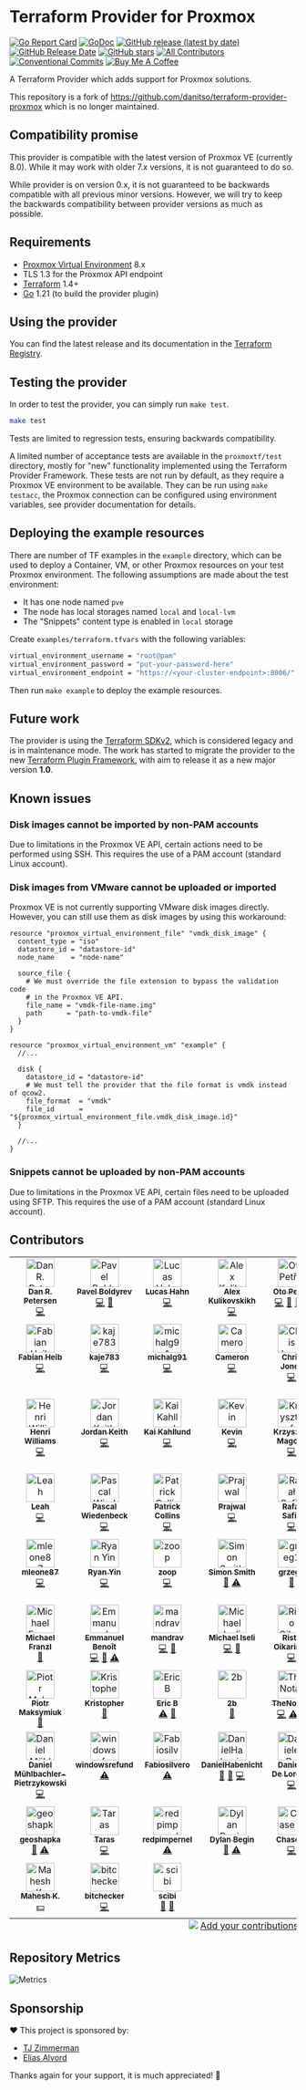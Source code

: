 # Terraform Provider for Proxmox

[![Go Report Card](https://goreportcard.com/badge/github.com/bpg/terraform-provider-proxmox)](https://goreportcard.com/report/github.com/bpg/terraform-provider-proxmox)
[![GoDoc](https://godoc.org/github.com/bpg/terraform-provider-proxmox?status.svg)](http://godoc.org/github.com/bpg/terraform-provider-proxmox)
[![GitHub release (latest by date)](https://img.shields.io/github/v/release/bpg/terraform-provider-proxmox)](https://github.com/bpg/terraform-provider-proxmox/releases/latest)
[![GitHub Release Date](https://img.shields.io/github/release-date/bpg/terraform-provider-proxmox)](https://github.com/bpg/terraform-provider-proxmox/releases/latest)
[![GitHub stars](https://img.shields.io/github/stars/bpg/terraform-provider-proxmox)](https://github.com/bpg/terraform-provider-proxmox/stargazers)
[![All Contributors](https://img.shields.io/github/all-contributors/bpg/terraform-provider-proxmox)](#contributors)
[![Conventional Commits](https://img.shields.io/badge/conventional%20commits-v1.0.0-ff69b4)](https://www.conventionalcommits.org/en/v1.0.0/)
[![Buy Me A Coffee](https://img.shields.io/badge/-buy%20me%20a%20coffee-5F7FFF?logo=buymeacoffee&labelColor=gray&logoColor=FFDD00)](https://www.buymeacoffee.com/bpgca)

A Terraform Provider which adds support for Proxmox solutions.

This repository is a fork
of <https://github.com/danitso/terraform-provider-proxmox>
which is no longer maintained.

## Compatibility promise

This provider is compatible with the latest version of Proxmox VE (currently
8.0). While it may work with older 7.x versions, it is not guaranteed to do so.

While provider is on version 0.x, it is not guaranteed to be backwards
compatible with all previous minor versions. However, we will try to keep the
backwards compatibility between provider versions as much as possible.

## Requirements

- [Proxmox Virtual Environment](https://www.proxmox.com/en/proxmox-virtual-environment/) 8.x
- TLS 1.3 for the Proxmox API endpoint
- [Terraform](https://www.terraform.io/downloads.html) 1.4+
- [Go](https://golang.org/doc/install) 1.21 (to build the provider plugin)

## Using the provider

You can find the latest release and its documentation in
the [Terraform Registry](https://registry.terraform.io/providers/bpg/proxmox/latest).

## Testing the provider

In order to test the provider, you can simply run `make test`.

```sh
make test
```

Tests are limited to regression tests, ensuring backwards compatibility.

A limited number of acceptance tests are available in the `proxmoxtf/test` directory, mostly
for "new" functionality implemented using the Terraform Provider Framework. These tests
are not run by default, as they require a Proxmox VE environment to be available.
They can be run using `make testacc`, the Proxmox connection can be configured using
environment variables, see provider documentation for details.

## Deploying the example resources

There are number of TF examples in the `example` directory, which can be used
to deploy a Container, VM, or other Proxmox resources on your test Proxmox
environment. The following assumptions are made about the test environment:

- It has one node named `pve`
- The node has local storages named `local` and `local-lvm`
- The "Snippets" content type is enabled in `local` storage

Create `examples/terraform.tfvars` with the following variables:

```sh
virtual_environment_username = "root@pam"
virtual_environment_password = "put-your-password-here"
virtual_environment_endpoint = "https://<your-cluster-endpoint>:8006/"
```

Then run `make example` to deploy the example resources.

## Future work

The provider is using
the [Terraform SDKv2](https://developer.hashicorp.com/terraform/plugin/sdkv2),
which is considered legacy and is in maintenance mode.
The work has started to migrate the provider to the
new [Terraform Plugin Framework](https://www.terraform.io/docs/extend/plugin-sdk.html),
with aim to release it as a new major version **1.0**.

## Known issues

### Disk images cannot be imported by non-PAM accounts

Due to limitations in the Proxmox VE API, certain actions need to be performed
using SSH. This requires the use of a PAM account (standard Linux account).

### Disk images from VMware cannot be uploaded or imported

Proxmox VE is not currently supporting VMware disk images directly. However, you
can still use them as disk images by using this workaround:

```hcl
resource "proxmox_virtual_environment_file" "vmdk_disk_image" {
  content_type = "iso"
  datastore_id = "datastore-id"
  node_name    = "node-name"

  source_file {
    # We must override the file extension to bypass the validation code
    # in the Proxmox VE API.
    file_name = "vmdk-file-name.img"
    path      = "path-to-vmdk-file"
  }
}

resource "proxmox_virtual_environment_vm" "example" {
  //...

  disk {
    datastore_id = "datastore-id"
    # We must tell the provider that the file format is vmdk instead of qcow2.
    file_format  = "vmdk"
    file_id      = "${proxmox_virtual_environment_file.vmdk_disk_image.id}"
  }

  //...
}
```

### Snippets cannot be uploaded by non-PAM accounts

Due to limitations in the Proxmox VE API, certain files need to be uploaded
using SFTP. This requires the use of a PAM account (standard Linux account).

## Contributors

<!-- ALL-CONTRIBUTORS-LIST:START - Do not remove or modify this section -->
<!-- prettier-ignore-start -->
<!-- markdownlint-disable -->
<table>
  <tbody>
    <tr>
      <td align="center" valign="top" width="12.5%"><a href="https://danitso.com/"><img src="https://avatars.githubusercontent.com/u/7096448?v=4?s=50" width="50px;" alt="Dan R. Petersen"/><br /><sub><b>Dan R. Petersen</b></sub></a><br /><a href="https://github.com/bpg/terraform-provider-proxmox/commits?author=danitso-dp" title="Code">💻</a></td>
      <td align="center" valign="top" width="12.5%"><a href="https://github.com/bpg"><img src="https://avatars.githubusercontent.com/u/627562?v=4?s=50" width="50px;" alt="Pavel Boldyrev"/><br /><sub><b>Pavel Boldyrev</b></sub></a><br /><a href="https://github.com/bpg/terraform-provider-proxmox/commits?author=bpg" title="Code">💻</a> <a href="#maintenance-bpg" title="Maintenance">🚧</a></td>
      <td align="center" valign="top" width="12.5%"><a href="https://github.com/luhahn"><img src="https://avatars.githubusercontent.com/u/61747797?v=4?s=50" width="50px;" alt="Lucas Hahn"/><br /><sub><b>Lucas Hahn</b></sub></a><br /><a href="https://github.com/bpg/terraform-provider-proxmox/commits?author=luhahn" title="Code">💻</a></td>
      <td align="center" valign="top" width="12.5%"><a href="https://github.com/blz-ea"><img src="https://avatars.githubusercontent.com/u/19339605?v=4?s=50" width="50px;" alt="Alex Kulikovskikh"/><br /><sub><b>Alex Kulikovskikh</b></sub></a><br /><a href="https://github.com/bpg/terraform-provider-proxmox/commits?author=blz-ea" title="Code">💻</a></td>
      <td align="center" valign="top" width="12.5%"><a href="https://github.com/otopetrik"><img src="https://avatars.githubusercontent.com/u/972298?v=4?s=50" width="50px;" alt="Oto Petřík"/><br /><sub><b>Oto Petřík</b></sub></a><br /><a href="https://github.com/bpg/terraform-provider-proxmox/commits?author=otopetrik" title="Code">💻</a> <a href="#question-otopetrik" title="Answering Questions">💬</a> <a href="https://github.com/bpg/terraform-provider-proxmox/issues?q=author%3Aotopetrik" title="Bug reports">🐛</a> <a href="https://github.com/bpg/terraform-provider-proxmox/commits?author=otopetrik" title="Documentation">📖</a></td>
      <td align="center" valign="top" width="12.5%"><a href="https://www.patreon.com/boik"><img src="https://avatars.githubusercontent.com/u/6451933?v=4?s=50" width="50px;" alt="Boik"/><br /><sub><b>Boik</b></sub></a><br /><a href="https://github.com/bpg/terraform-provider-proxmox/commits?author=qazbnm456" title="Code">💻</a></td>
      <td align="center" valign="top" width="12.5%"><a href="https://github.com/abdo-farag"><img src="https://avatars.githubusercontent.com/u/10170837?v=4?s=50" width="50px;" alt="Abdelfadeel Farag"/><br /><sub><b>Abdelfadeel Farag</b></sub></a><br /><a href="https://github.com/bpg/terraform-provider-proxmox/commits?author=abdo-farag" title="Code">💻</a></td>
      <td align="center" valign="top" width="12.5%"><a href="https://github.com/kugo12"><img src="https://avatars.githubusercontent.com/u/15050771?v=4?s=50" width="50px;" alt="Szczepan Wiśniowski"/><br /><sub><b>Szczepan Wiśniowski</b></sub></a><br /><a href="https://github.com/bpg/terraform-provider-proxmox/commits?author=kugo12" title="Code">💻</a></td>
    </tr>
    <tr>
      <td align="center" valign="top" width="12.5%"><a href="https://github.com/xonvanetta"><img src="https://avatars.githubusercontent.com/u/11271952?v=4?s=50" width="50px;" alt="Fabian Heib"/><br /><sub><b>Fabian Heib</b></sub></a><br /><a href="https://github.com/bpg/terraform-provider-proxmox/commits?author=xonvanetta" title="Code">💻</a></td>
      <td align="center" valign="top" width="12.5%"><a href="https://github.com/kaje783"><img src="https://avatars.githubusercontent.com/u/120482249?v=4?s=50" width="50px;" alt="kaje783"/><br /><sub><b>kaje783</b></sub></a><br /><a href="https://github.com/bpg/terraform-provider-proxmox/commits?author=kaje783" title="Code">💻</a></td>
      <td align="center" valign="top" width="12.5%"><a href="https://github.com/michalg91"><img src="https://avatars.githubusercontent.com/u/63045346?v=4?s=50" width="50px;" alt="michalg91"/><br /><sub><b>michalg91</b></sub></a><br /><a href="https://github.com/bpg/terraform-provider-proxmox/commits?author=michalg91" title="Code">💻</a></td>
      <td align="center" valign="top" width="12.5%"><a href="https://github.com/1-cameron"><img src="https://avatars.githubusercontent.com/u/68611194?v=4?s=50" width="50px;" alt="Cameron"/><br /><sub><b>Cameron</b></sub></a><br /><a href="https://github.com/bpg/terraform-provider-proxmox/commits?author=1-cameron" title="Code">💻</a></td>
      <td align="center" valign="top" width="12.5%"><a href="https://christopherjones.us/"><img src="https://avatars.githubusercontent.com/u/115515?v=4?s=50" width="50px;" alt="Chris Jones"/><br /><sub><b>Chris Jones</b></sub></a><br /><a href="https://github.com/bpg/terraform-provider-proxmox/commits?author=magikid" title="Code">💻</a></td>
      <td align="center" valign="top" width="12.5%"><a href="https://dominik.wombacher.cc/"><img src="https://avatars.githubusercontent.com/u/16312366?v=4?s=50" width="50px;" alt="Dominik Wombacher"/><br /><sub><b>Dominik Wombacher</b></sub></a><br /><a href="https://github.com/bpg/terraform-provider-proxmox/commits?author=wombelix" title="Code">💻</a></td>
      <td align="center" valign="top" width="12.5%"><a href="http://frank.villaro-dixon.eu/"><img src="https://avatars.githubusercontent.com/u/17879459?v=4?s=50" width="50px;" alt="Frank Villaro-Dixon"/><br /><sub><b>Frank Villaro-Dixon</b></sub></a><br /><a href="https://github.com/bpg/terraform-provider-proxmox/commits?author=Frankkkkk" title="Code">💻</a></td>
      <td align="center" valign="top" width="12.5%"><a href="https://github.com/groggemans"><img src="https://avatars.githubusercontent.com/u/11381284?v=4?s=50" width="50px;" alt="Gertjan Roggemans"/><br /><sub><b>Gertjan Roggemans</b></sub></a><br /><a href="https://github.com/bpg/terraform-provider-proxmox/commits?author=groggemans" title="Code">💻</a></td>
    </tr>
    <tr>
      <td align="center" valign="top" width="12.5%"><a href="https://github.com/HenriAW"><img src="https://avatars.githubusercontent.com/u/24527359?v=4?s=50" width="50px;" alt="Henri Williams"/><br /><sub><b>Henri Williams</b></sub></a><br /><a href="https://github.com/bpg/terraform-provider-proxmox/commits?author=HenriAW" title="Code">💻</a></td>
      <td align="center" valign="top" width="12.5%"><a href="https://github.com/zeddD1abl0"><img src="https://avatars.githubusercontent.com/u/8335605?v=4?s=50" width="50px;" alt="Jordan Keith"/><br /><sub><b>Jordan Keith</b></sub></a><br /><a href="https://github.com/bpg/terraform-provider-proxmox/commits?author=zeddD1abl0" title="Code">💻</a></td>
      <td align="center" valign="top" width="12.5%"><a href="https://github.com/shortmann"><img src="https://avatars.githubusercontent.com/u/20142334?v=4?s=50" width="50px;" alt="Kai Kahllund"/><br /><sub><b>Kai Kahllund</b></sub></a><br /><a href="https://github.com/bpg/terraform-provider-proxmox/commits?author=shortmann" title="Code">💻</a></td>
      <td align="center" valign="top" width="12.5%"><a href="https://github.com/kevinglasson"><img src="https://avatars.githubusercontent.com/u/22187575?v=4?s=50" width="50px;" alt="Kevin"/><br /><sub><b>Kevin</b></sub></a><br /><a href="https://github.com/bpg/terraform-provider-proxmox/commits?author=kevinglasson" title="Code">💻</a></td>
      <td align="center" valign="top" width="12.5%"><a href="https://github.com/krzysztof-magosa"><img src="https://avatars.githubusercontent.com/u/6112411?v=4?s=50" width="50px;" alt="Krzysztof Magosa"/><br /><sub><b>Krzysztof Magosa</b></sub></a><br /><a href="https://github.com/bpg/terraform-provider-proxmox/commits?author=krzysztof-magosa" title="Code">💻</a></td>
      <td align="center" valign="top" width="12.5%"><a href="https://burchett.dev/"><img src="https://avatars.githubusercontent.com/u/783042?v=4?s=50" width="50px;" alt="Matt Burchett"/><br /><sub><b>Matt Burchett</b></sub></a><br /><a href="https://github.com/bpg/terraform-provider-proxmox/commits?author=mattburchett" title="Code">💻</a></td>
      <td align="center" valign="top" width="12.5%"><a href="https://github.com/moyiz"><img src="https://avatars.githubusercontent.com/u/8603313?v=4?s=50" width="50px;" alt="Moyiz"/><br /><sub><b>Moyiz</b></sub></a><br /><a href="https://github.com/bpg/terraform-provider-proxmox/commits?author=moyiz" title="Code">💻</a></td>
      <td align="center" valign="top" width="12.5%"><a href="https://github.com/pescobar"><img src="https://avatars.githubusercontent.com/u/103797?v=4?s=50" width="50px;" alt="Pablo Escobar Lopez"/><br /><sub><b>Pablo Escobar Lopez</b></sub></a><br /><a href="https://github.com/bpg/terraform-provider-proxmox/commits?author=pescobar" title="Code">💻</a></td>
    </tr>
    <tr>
      <td align="center" valign="top" width="12.5%"><a href="https://hrmny.sh/"><img src="https://avatars.githubusercontent.com/u/8845940?v=4?s=50" width="50px;" alt="Leah"/><br /><sub><b>Leah</b></sub></a><br /><a href="https://github.com/bpg/terraform-provider-proxmox/commits?author=ForsakenHarmony" title="Code">💻</a></td>
      <td align="center" valign="top" width="12.5%"><a href="https://github.com/wbpascal"><img src="https://avatars.githubusercontent.com/u/9532590?v=4?s=50" width="50px;" alt="Pascal Wiedenbeck"/><br /><sub><b>Pascal Wiedenbeck</b></sub></a><br /><a href="https://github.com/bpg/terraform-provider-proxmox/commits?author=wbpascal" title="Code">💻</a></td>
      <td align="center" valign="top" width="12.5%"><a href="https://github.com/Patricol"><img src="https://avatars.githubusercontent.com/u/13428020?v=4?s=50" width="50px;" alt="Patrick Collins"/><br /><sub><b>Patrick Collins</b></sub></a><br /><a href="https://github.com/bpg/terraform-provider-proxmox/commits?author=Patricol" title="Code">💻</a></td>
      <td align="center" valign="top" width="12.5%"><a href="https://prajwal-portfolio.netlify.app/"><img src="https://avatars.githubusercontent.com/u/48290911?v=4?s=50" width="50px;" alt="Prajwal"/><br /><sub><b>Prajwal</b></sub></a><br /><a href="https://github.com/bpg/terraform-provider-proxmox/commits?author=PrajwalBorkar" title="Code">💻</a></td>
      <td align="center" valign="top" width="12.5%"><a href="https://github.com/rafsaf"><img src="https://avatars.githubusercontent.com/u/51059348?v=4?s=50" width="50px;" alt="Rafał Safin"/><br /><sub><b>Rafał Safin</b></sub></a><br /><a href="https://github.com/bpg/terraform-provider-proxmox/commits?author=rafsaf" title="Code">💻</a></td>
      <td align="center" valign="top" width="12.5%"><a href="https://github.com/RemkoMolier"><img src="https://avatars.githubusercontent.com/u/16520301?v=4?s=50" width="50px;" alt="Remko Molier"/><br /><sub><b>Remko Molier</b></sub></a><br /><a href="https://github.com/bpg/terraform-provider-proxmox/commits?author=RemkoMolier" title="Code">💻</a></td>
      <td align="center" valign="top" width="12.5%"><a href="http://www.tuomassalmi.com/"><img src="https://avatars.githubusercontent.com/u/3398165?v=4?s=50" width="50px;" alt="Tuomas Salmi"/><br /><sub><b>Tuomas Salmi</b></sub></a><br /><a href="https://github.com/bpg/terraform-provider-proxmox/commits?author=Tumetsu" title="Code">💻</a></td>
      <td align="center" valign="top" width="12.5%"><a href="https://github.com/ikiris"><img src="https://avatars.githubusercontent.com/u/4852950?v=4?s=50" width="50px;" alt="ikiris"/><br /><sub><b>ikiris</b></sub></a><br /><a href="https://github.com/bpg/terraform-provider-proxmox/commits?author=ikiris" title="Code">💻</a></td>
    </tr>
    <tr>
      <td align="center" valign="top" width="12.5%"><a href="https://github.com/mleone87"><img src="https://avatars.githubusercontent.com/u/807457?v=4?s=50" width="50px;" alt="mleone87"/><br /><sub><b>mleone87</b></sub></a><br /><a href="https://github.com/bpg/terraform-provider-proxmox/commits?author=mleone87" title="Code">💻</a></td>
      <td align="center" valign="top" width="12.5%"><a href="https://thiscute.world/en/"><img src="https://avatars.githubusercontent.com/u/22363274?v=4?s=50" width="50px;" alt="Ryan Yin"/><br /><sub><b>Ryan Yin</b></sub></a><br /><a href="https://github.com/bpg/terraform-provider-proxmox/commits?author=ryan4yin" title="Code">💻</a></td>
      <td align="center" valign="top" width="12.5%"><a href="https://github.com/zoop-btc"><img src="https://avatars.githubusercontent.com/u/101409458?v=4?s=50" width="50px;" alt="zoop"/><br /><sub><b>zoop</b></sub></a><br /><a href="https://github.com/bpg/terraform-provider-proxmox/commits?author=zoop-btc" title="Code">💻</a></td>
      <td align="center" valign="top" width="12.5%"><a href="https://www.si458.co.uk"><img src="https://avatars.githubusercontent.com/u/765314?v=4?s=50" width="50px;" alt="Simon Smith"/><br /><sub><b>Simon Smith</b></sub></a><br /><a href="https://github.com/bpg/terraform-provider-proxmox/issues?q=author%3Asi458" title="Bug reports">🐛</a> <a href="https://github.com/bpg/terraform-provider-proxmox/commits?author=si458" title="Tests">⚠️</a></td>
      <td align="center" valign="top" width="12.5%"><a href="https://github.com/grzeg1"><img src="https://avatars.githubusercontent.com/u/8179857?v=4?s=50" width="50px;" alt="grzeg1"/><br /><sub><b>grzeg1</b></sub></a><br /><a href="https://github.com/bpg/terraform-provider-proxmox/issues?q=author%3Agrzeg1" title="Bug reports">🐛</a></td>
      <td align="center" valign="top" width="12.5%"><a href="https://github.com/moustafab"><img src="https://avatars.githubusercontent.com/u/27738648?v=4?s=50" width="50px;" alt="Moustafa Baiou"/><br /><sub><b>Moustafa Baiou</b></sub></a><br /><a href="https://github.com/bpg/terraform-provider-proxmox/issues?q=author%3Amoustafab" title="Bug reports">🐛</a> <a href="https://github.com/bpg/terraform-provider-proxmox/commits?author=moustafab" title="Code">💻</a></td>
      <td align="center" valign="top" width="12.5%"><a href="https://github.com/dandaolrian"><img src="https://avatars.githubusercontent.com/u/86479955?v=4?s=50" width="50px;" alt="dandaolrian"/><br /><sub><b>dandaolrian</b></sub></a><br /><a href="https://github.com/bpg/terraform-provider-proxmox/commits?author=dandaolrian" title="Code">💻</a> <a href="https://github.com/bpg/terraform-provider-proxmox/commits?author=dandaolrian" title="Tests">⚠️</a></td>
      <td align="center" valign="top" width="12.5%"><a href="https://github.com/yoshikakbudto"><img src="https://avatars.githubusercontent.com/u/10331946?v=4?s=50" width="50px;" alt="Dmitry"/><br /><sub><b>Dmitry</b></sub></a><br /><a href="https://github.com/bpg/terraform-provider-proxmox/issues?q=author%3Ayoshikakbudto" title="Bug reports">🐛</a></td>
    </tr>
    <tr>
      <td align="center" valign="top" width="12.5%"><a href="https://michael.franzl.name"><img src="https://avatars.githubusercontent.com/u/72123?v=4?s=50" width="50px;" alt="Michael Franzl"/><br /><sub><b>Michael Franzl</b></sub></a><br /><a href="https://github.com/bpg/terraform-provider-proxmox/issues?q=author%3Amichaelfranzl" title="Bug reports">🐛</a></td>
      <td align="center" valign="top" width="12.5%"><a href="http://www.ebenoit.info"><img src="https://avatars.githubusercontent.com/u/1409844?v=4?s=50" width="50px;" alt="Emmanuel Benoît"/><br /><sub><b>Emmanuel Benoît</b></sub></a><br /><a href="https://github.com/bpg/terraform-provider-proxmox/commits?author=tseeker" title="Code">💻</a> <a href="https://github.com/bpg/terraform-provider-proxmox/issues?q=author%3Atseeker" title="Bug reports">🐛</a> <a href="https://github.com/bpg/terraform-provider-proxmox/commits?author=tseeker" title="Tests">⚠️</a></td>
      <td align="center" valign="top" width="12.5%"><a href="https://github.com/mandrav"><img src="https://avatars.githubusercontent.com/u/1273530?v=4?s=50" width="50px;" alt="mandrav"/><br /><sub><b>mandrav</b></sub></a><br /><a href="https://github.com/bpg/terraform-provider-proxmox/commits?author=mandrav" title="Code">💻</a> <a href="https://github.com/bpg/terraform-provider-proxmox/issues?q=author%3Amandrav" title="Bug reports">🐛</a></td>
      <td align="center" valign="top" width="12.5%"><a href="https://github.com/michaelze"><img src="https://avatars.githubusercontent.com/u/673902?v=4?s=50" width="50px;" alt="Michael Iseli"/><br /><sub><b>Michael Iseli</b></sub></a><br /><a href="https://github.com/bpg/terraform-provider-proxmox/commits?author=michaelze" title="Code">💻</a> <a href="https://github.com/bpg/terraform-provider-proxmox/issues?q=author%3Amichaelze" title="Bug reports">🐛</a></td>
      <td align="center" valign="top" width="12.5%"><a href="https://github.com/zharalim"><img src="https://avatars.githubusercontent.com/u/1004061?v=4?s=50" width="50px;" alt="Risto Oikarinen"/><br /><sub><b>Risto Oikarinen</b></sub></a><br /><a href="https://github.com/bpg/terraform-provider-proxmox/commits?author=zharalim" title="Code">💻</a></td>
      <td align="center" valign="top" width="12.5%"><a href="https://github.com/dawidole"><img src="https://avatars.githubusercontent.com/u/37155335?v=4?s=50" width="50px;" alt="dawidole"/><br /><sub><b>dawidole</b></sub></a><br /><a href="https://github.com/bpg/terraform-provider-proxmox/issues?q=author%3Adawidole" title="Bug reports">🐛</a></td>
      <td align="center" valign="top" width="12.5%"><a href="http://www.krupa.me.uk/"><img src="https://avatars.githubusercontent.com/u/5756726?v=4?s=50" width="50px;" alt="Gerard Krupa"/><br /><sub><b>Gerard Krupa</b></sub></a><br /><a href="https://github.com/bpg/terraform-provider-proxmox/commits?author=GJKrupa" title="Tests">⚠️</a></td>
      <td align="center" valign="top" width="12.5%"><a href="https://simoncaron.com"><img src="https://avatars.githubusercontent.com/u/8635747?v=4?s=50" width="50px;" alt="Simon Caron"/><br /><sub><b>Simon Caron</b></sub></a><br /><a href="https://github.com/bpg/terraform-provider-proxmox/commits?author=simoncaron" title="Code">💻</a></td>
    </tr>
    <tr>
      <td align="center" valign="top" width="12.5%"><a href="https://github.com/ishioni"><img src="https://avatars.githubusercontent.com/u/50323052?v=4?s=50" width="50px;" alt="Piotr Maksymiuk"/><br /><sub><b>Piotr Maksymiuk</b></sub></a><br /><a href="https://github.com/bpg/terraform-provider-proxmox/issues?q=author%3Aishioni" title="Bug reports">🐛</a></td>
      <td align="center" valign="top" width="12.5%"><a href="https://github.com/0xinterface"><img src="https://avatars.githubusercontent.com/u/890207?v=4?s=50" width="50px;" alt="Kristopher"/><br /><sub><b>Kristopher</b></sub></a><br /><a href="#ideas-0xinterface" title="Ideas, Planning, & Feedback">🤔</a></td>
      <td align="center" valign="top" width="12.5%"><a href="https://github.com/mritalian"><img src="https://avatars.githubusercontent.com/u/15789014?v=4?s=50" width="50px;" alt="Eric B"/><br /><sub><b>Eric B</b></sub></a><br /><a href="https://github.com/bpg/terraform-provider-proxmox/commits?author=mritalian" title="Tests">⚠️</a> <a href="https://github.com/bpg/terraform-provider-proxmox/commits?author=mritalian" title="Documentation">📖</a></td>
      <td align="center" valign="top" width="12.5%"><a href="https://github.com/2b"><img src="https://avatars.githubusercontent.com/u/829041?v=4?s=50" width="50px;" alt="2b"/><br /><sub><b>2b</b></sub></a><br /><a href="https://github.com/bpg/terraform-provider-proxmox/issues?q=author%3A2b" title="Bug reports">🐛</a></td>
      <td align="center" valign="top" width="12.5%"><a href="https://github.com/TheNotary"><img src="https://avatars.githubusercontent.com/u/799247?v=4?s=50" width="50px;" alt="TheNotary"/><br /><sub><b>TheNotary</b></sub></a><br /><a href="https://github.com/bpg/terraform-provider-proxmox/commits?author=TheNotary" title="Code">💻</a> <a href="https://github.com/bpg/terraform-provider-proxmox/commits?author=TheNotary" title="Tests">⚠️</a> <a href="https://github.com/bpg/terraform-provider-proxmox/commits?author=TheNotary" title="Documentation">📖</a></td>
      <td align="center" valign="top" width="12.5%"><a href="https://github.com/zamrih"><img src="https://avatars.githubusercontent.com/u/1061718?v=4?s=50" width="50px;" alt="zamrih"/><br /><sub><b>zamrih</b></sub></a><br /><a href="https://github.com/bpg/terraform-provider-proxmox/issues?q=author%3Azamrih" title="Bug reports">🐛</a> <a href="https://github.com/bpg/terraform-provider-proxmox/commits?author=zamrih" title="Code">💻</a></td>
      <td align="center" valign="top" width="12.5%"><a href="https://github.com/ratiborusx"><img src="https://avatars.githubusercontent.com/u/123507924?v=4?s=50" width="50px;" alt="Ratiborus"/><br /><sub><b>Ratiborus</b></sub></a><br /><a href="https://github.com/bpg/terraform-provider-proxmox/issues?q=author%3Aratiborusx" title="Bug reports">🐛</a> <a href="https://github.com/bpg/terraform-provider-proxmox/commits?author=ratiborusx" title="Tests">⚠️</a></td>
      <td align="center" valign="top" width="12.5%"><a href="https://github.com/skleinjung"><img src="https://avatars.githubusercontent.com/u/17599474?v=4?s=50" width="50px;" alt="Sean Kleinjung"/><br /><sub><b>Sean Kleinjung</b></sub></a><br /><a href="https://github.com/bpg/terraform-provider-proxmox/issues?q=author%3Askleinjung" title="Bug reports">🐛</a> <a href="#financial-skleinjung" title="Financial">💵</a></td>
    </tr>
    <tr>
      <td align="center" valign="top" width="12.5%"><a href="https://github.com/muhlba91"><img src="https://avatars.githubusercontent.com/u/653739?v=4?s=50" width="50px;" alt="Daniel Mühlbachler-Pietrzykowski"/><br /><sub><b>Daniel Mühlbachler-Pietrzykowski</b></sub></a><br /><a href="https://github.com/bpg/terraform-provider-proxmox/commits?author=muhlba91" title="Code">💻</a></td>
      <td align="center" valign="top" width="12.5%"><a href="https://github.com/windowsrefund"><img src="https://avatars.githubusercontent.com/u/512222?v=4?s=50" width="50px;" alt="windowsrefund"/><br /><sub><b>windowsrefund</b></sub></a><br /><a href="https://github.com/bpg/terraform-provider-proxmox/commits?author=windowsrefund" title="Tests">⚠️</a></td>
      <td align="center" valign="top" width="12.5%"><a href="https://github.com/Fabiosilvero"><img src="https://avatars.githubusercontent.com/u/22865938?v=4?s=50" width="50px;" alt="Fabiosilvero"/><br /><sub><b>Fabiosilvero</b></sub></a><br /><a href="https://github.com/bpg/terraform-provider-proxmox/commits?author=Fabiosilvero" title="Tests">⚠️</a></td>
      <td align="center" valign="top" width="12.5%"><a href="https://danielhabenicht.github.io/"><img src="https://avatars.githubusercontent.com/u/13590797?v=4?s=50" width="50px;" alt="DanielHabenicht"/><br /><sub><b>DanielHabenicht</b></sub></a><br /><a href="https://github.com/bpg/terraform-provider-proxmox/issues?q=author%3ADanielHabenicht" title="Bug reports">🐛</a> <a href="https://github.com/bpg/terraform-provider-proxmox/commits?author=DanielHabenicht" title="Documentation">📖</a> <a href="https://github.com/bpg/terraform-provider-proxmox/commits?author=DanielHabenicht" title="Code">💻</a></td>
      <td align="center" valign="top" width="12.5%"><a href="https://github.com/dark-vex"><img src="https://avatars.githubusercontent.com/u/2905124?v=4?s=50" width="50px;" alt="Daniele De Lorenzi"/><br /><sub><b>Daniele De Lorenzi</b></sub></a><br /><a href="https://github.com/bpg/terraform-provider-proxmox/commits?author=dark-vex" title="Code">💻</a></td>
      <td align="center" valign="top" width="12.5%"><a href="http://www.simplysoft.ch"><img src="https://avatars.githubusercontent.com/u/1588210?v=4?s=50" width="50px;" alt="simplysoft"/><br /><sub><b>simplysoft</b></sub></a><br /><a href="https://github.com/bpg/terraform-provider-proxmox/commits?author=simplysoft" title="Code">💻</a></td>
      <td align="center" valign="top" width="12.5%"><a href="http://ruilopes.com"><img src="https://avatars.githubusercontent.com/u/43356?v=4?s=50" width="50px;" alt="Rui Lopes"/><br /><sub><b>Rui Lopes</b></sub></a><br /><a href="https://github.com/bpg/terraform-provider-proxmox/commits?author=rgl" title="Code">💻</a></td>
      <td align="center" valign="top" width="12.5%"><a href="https://soundcloud.com/midoriiro"><img src="https://avatars.githubusercontent.com/u/2159328?v=4?s=50" width="50px;" alt="Alexis Bekhdadi"/><br /><sub><b>Alexis Bekhdadi</b></sub></a><br /><a href="https://github.com/bpg/terraform-provider-proxmox/issues?q=author%3Amidoriiro" title="Bug reports">🐛</a></td>
    </tr>
    <tr>
      <td align="center" valign="top" width="12.5%"><a href="https://github.com/geoshapka"><img src="https://avatars.githubusercontent.com/u/32462387?v=4?s=50" width="50px;" alt="geoshapka"/><br /><sub><b>geoshapka</b></sub></a><br /><a href="https://github.com/bpg/terraform-provider-proxmox/issues?q=author%3Ageoshapka" title="Bug reports">🐛</a> <a href="https://github.com/bpg/terraform-provider-proxmox/commits?author=geoshapka" title="Tests">⚠️</a></td>
      <td align="center" valign="top" width="12.5%"><a href="https://github.com/tarik02"><img src="https://avatars.githubusercontent.com/u/12175048?v=4?s=50" width="50px;" alt="Taras"/><br /><sub><b>Taras</b></sub></a><br /><a href="https://github.com/bpg/terraform-provider-proxmox/commits?author=tarik02" title="Code">💻</a></td>
      <td align="center" valign="top" width="12.5%"><a href="https://github.com/redpimpernel"><img src="https://avatars.githubusercontent.com/u/50511476?v=4?s=50" width="50px;" alt="redpimpernel"/><br /><sub><b>redpimpernel</b></sub></a><br /><a href="https://github.com/bpg/terraform-provider-proxmox/commits?author=redpimpernel" title="Tests">⚠️</a></td>
      <td align="center" valign="top" width="12.5%"><a href="https://github.com/dylanbegin"><img src="https://avatars.githubusercontent.com/u/64234261?v=4?s=50" width="50px;" alt="Dylan Begin"/><br /><sub><b>Dylan Begin</b></sub></a><br /><a href="https://github.com/bpg/terraform-provider-proxmox/issues?q=author%3Adylanbegin" title="Bug reports">🐛</a> <a href="https://github.com/bpg/terraform-provider-proxmox/commits?author=dylanbegin" title="Tests">⚠️</a></td>
      <td align="center" valign="top" width="12.5%"><a href="https://github.com/ActualTrash"><img src="https://avatars.githubusercontent.com/u/31072505?v=4?s=50" width="50px;" alt="Chase H"/><br /><sub><b>Chase H</b></sub></a><br /><a href="https://github.com/bpg/terraform-provider-proxmox/commits?author=ActualTrash" title="Code">💻</a></td>
      <td align="center" valign="top" width="12.5%"><a href="https://github.com/zmingxie"><img src="https://avatars.githubusercontent.com/u/1136583?v=4?s=50" width="50px;" alt="Ming Xie"/><br /><sub><b>Ming Xie</b></sub></a><br /><a href="https://github.com/bpg/terraform-provider-proxmox/commits?author=zmingxie" title="Code">💻</a></td>
      <td align="center" valign="top" width="12.5%"><a href="https://github.com/frostyfab"><img src="https://avatars.githubusercontent.com/u/140175283?v=4?s=50" width="50px;" alt="frostyfab"/><br /><sub><b>frostyfab</b></sub></a><br /><a href="https://github.com/bpg/terraform-provider-proxmox/commits?author=frostyfab" title="Documentation">📖</a></td>
      <td align="center" valign="top" width="12.5%"><a href="https://github.com/joek-office"><img src="https://avatars.githubusercontent.com/u/124031385?v=4?s=50" width="50px;" alt="joek-office"/><br /><sub><b>joek-office</b></sub></a><br /><a href="https://github.com/bpg/terraform-provider-proxmox/issues?q=author%3Ajoek-office" title="Bug reports">🐛</a></td>
    </tr>
    <tr>
      <td align="center" valign="top" width="12.5%"><a href="http://opnsrc.dev"><img src="https://avatars.githubusercontent.com/u/2036998?v=4?s=50" width="50px;" alt="Mahesh K."/><br /><sub><b>Mahesh K.</b></sub></a><br /><a href="#financial-mkopnsrc" title="Financial">💵</a></td>
      <td align="center" valign="top" width="12.5%"><a href="https://github.com/bitchecker"><img src="https://avatars.githubusercontent.com/u/11056930?v=4?s=50" width="50px;" alt="bitchecker"/><br /><sub><b>bitchecker</b></sub></a><br /><a href="https://github.com/bpg/terraform-provider-proxmox/commits?author=bitchecker" title="Code">💻</a></td>
      <td align="center" valign="top" width="12.5%"><a href="https://github.com/scibi"><img src="https://avatars.githubusercontent.com/u/703860?v=4?s=50" width="50px;" alt="scibi"/><br /><sub><b>scibi</b></sub></a><br /><a href="https://github.com/bpg/terraform-provider-proxmox/issues?q=author%3Ascibi" title="Bug reports">🐛</a> <a href="#ideas-scibi" title="Ideas, Planning, & Feedback">🤔</a></td>
    </tr>
  </tbody>
  <tfoot>
    <tr>
      <td align="center" size="13px" colspan="8">
        <img src="https://raw.githubusercontent.com/all-contributors/all-contributors-cli/1b8533af435da9854653492b1327a23a4dbd0a10/assets/logo-small.svg">
          <a href="https://all-contributors.js.org/docs/en/bot/usage">Add your contributions</a>
        </img>
      </td>
    </tr>
  </tfoot>
</table>

<!-- markdownlint-restore -->
<!-- prettier-ignore-end -->

<!-- ALL-CONTRIBUTORS-LIST:END -->

## Repository Metrics

<picture>
  <img src="https://gist.githubusercontent.com/bpg/2cc44ead81225542ed1ef0303d8f9eb9/raw/metrics.svg?p" alt="Metrics">
</picture>

## Sponsorship

❤️ This project is sponsored by:

- [TJ Zimmerman](https://github.com/zimmertr)
- [Elias Alvord](https://github.com/elias314)

Thanks again for your support, it is much appreciated! 🙏
